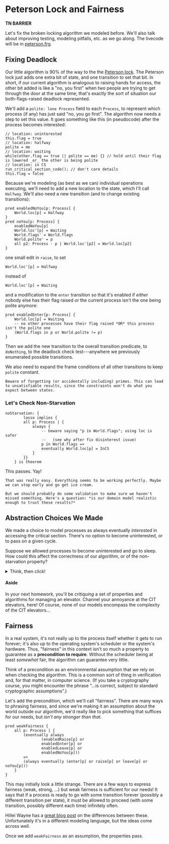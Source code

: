 # Peterson Lock and Fairness

**TN BARRIER**

Let's fix the broken locking algorithm we modeled before. We'll also talk about improving testing, modeling pitfalls, etc. as we go along. The livecode will be in [peterson.frg](./peterson.frg).

## Fixing Deadlock

Our little algorithm is 90% of the way to the the [Peterson lock](https://en.wikipedia.org/wiki/Peterson%27s_algorithm).  The Peterson lock just adds one extra bit of state, and one transition to set that bit. In short, if our current algorithm is analogous to raising hands for access, the other bit added is like a "no, you first" when two people are trying to get through the door at the same time; that's exactly the sort of situation our both-flags-raised deadlock represented.

We'll add a `polite: lone Process` field to each `Process`, to represent which process (if any) has just said "no, you go first". The algorithm now needs a step to set this value. It goes something like this (in pseudocode) after the process becomes interested:

```
// location: uninterested 
this.flag = true
// location: halfway
polite = me
// location: waiting 
while(other.flag == true || polite == me) {} // hold until their flag is lowered _or_ the other is being polite
// location: in CS 
run_critical_section_code(); // don't care details
this.flag = false
```         

Because we're modeling (as best as we can) individual operations executing, we'll need to add a new location to the state, which I'll call `Halfway`. We'll also need a new transition (and to change existing transitions):

```alloy
pred enabledNoYou[p: Process] {
    World.loc[p] = Halfway
}
pred noYou[p: Process] {
    enabledNoYou[p]
    World.loc'[p] = Waiting
    World.flags' = World.flags
    World.polite' = p
    all p2: Process - p | World.loc'[p2] = World.loc[p2]
}
```

one small edit in `raise`, to set 

```
World.loc'[p] = Halfway
```
instead of 
```
World.loc'[p] = Waiting
```

and a modification to the `enter` transition so that it's enabled if _either_ nobody else has their flag raised _or_ the current process isn't the one being polite anymore:

```alloy
pred enabledEnter[p: Process] {
    World.loc[p] = Waiting 
    -- no other processes have their flag raised *OR* this process isn't the polite one
    (World.flags in p or World.polite != p)
}
```

Then we add the new transition to the overall transition predicate, to `doNothing`, to the deadlock check test---anywhere we previously enumerated possible transitions.

We also need to expand the frame conditions of all other transitions to keep `polite` constant.

~~~admonish warning title="Watch out!" 
Beware of forgetting (or accidentally including) primes. This can lead to unsatisfiable results, since the constraints won't do what you expect between states.
~~~

### Let's Check Non-Starvation

```alloy
noStarvation: {
        lasso implies {
        all p: Process | {
            always {
                -- beware saying "p in World.flags"; using loc is safer
                --   (see why after fix disinterest issue)                
                p in World.flags =>
                eventually World.loc[p] = InCS
            }
        }}
    } is theorem
```

This passes. Yay!

~~~admonish tip title="Should we be suspicious?"
That was really easy. Everything seems to be working perfectly. Maybe we can stop early and go get ice cream. 

But we should probably do some validation to make sure we haven't missed something. Here's a question: *is our domain model realistic enough to trust these results?*
~~~

## Abstraction Choices We Made

We made a choice to model processes as always eventually _interested_ in accessing the critical section. There's no option to become uninterested, or to pass on a given cycle. 

Suppose we allowed processes to become uninterested and go to sleep. How could this affect the correctness of our algorithm, or of the non-starvation property? 

<details>
<summary>Think, then click!</summary>
    
The property might break because a process's flag is still raised as it is _leaving_ the critical section, so the implication is too strong. It might be safer to say `World.loc[p] = Waiting => ...`. 
    
But even the correct property will fail in this case: there's nothing that says one process can't completely dominate the overall system, locking its counterpart out. Suppose that `ProcessA` is `Waiting` and then `ProcessB` stops being interested. _If we modeled disinterest as a while loop_, perhaps using `doNothing` or a custom `stillDisinterested` transition, then `ProcessA` could follow that loop forever, leaving `ProcessB` enabled, but frozen.
</details>

#### Aside

In your next homework, you'll be _critiquing_ a set of properties and algorithms for managing an elevator. Channel your annoyance at the CIT elevators, here! Of course, none of our models encompass the complexity of the CIT elevators...

## Fairness

In a real system, it's not really up to the process itself whether it gets to run forever; it's also up to the operating system's scheduler or the system's hardware. Thus, "fairness" in this context isn't so much a property to guarantee as a **precondition to require**. Without the scheduler being at least _somewhat_ fair, the algorithm can guarantee very little.

Think of a precondition as an environmental assumption that we rely on when checking the algorithm. This is a common sort of thing in verification and, for that matter, in computer science. (If you take a cryptography course, you might encounter the phrase "...is correct, subject to standard cryptographic assumptions".) 

Let's add the precondition, which we'll call "fairness". There are many ways to phrasing fairness, and since we're making it an assumption about the world outside our algorithm, we'd really like to pick something that suffices for our needs, but _isn't any stronger than that._ 

```alloy
pred weakFairness {
    all p: Process | {
        (eventually always 
                (enabledRaise[p] or
                enabledEnter[p] or
                enabledLeave[p] or
                enabledNoYou[p])) 
        => 
        (always eventually (enter[p] or raise[p] or leave[p] or noYou[p]))        
    }
}
```

This may initially look a little strange. There are a few ways to express fairness (weak, strong, ...) but weak fairness is sufficient for our needs! It says that if a process is ready to go with some transition forever (possibly a different transition per state), it must be allowed to proceed (with some transition, possibly different each time) infinitely often.

Hillel Wayne has a [great blog post](https://www.hillelwayne.com/post/fairness/) on the differences between these. Unfortunately it's in a different modeling language, but the ideas come across well. 

Once we add `weakFairness` as an assumption, the properties pass. 
